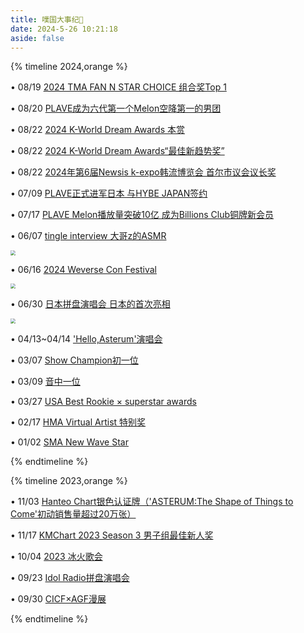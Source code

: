 ```yaml
---
title: 噗国大事纪🌠
date: 2024-5-26 10:21:18
aside: false
---
```


{% timeline 2024,orange %}

<!-- timeline 2024-8 -->

• 08/19 [2024 TMA FAN N STAR CHOICE 组合奖Top 1](https://weibo.com/1789755462/5069043809127932)

• 08/20 [PLAVE成为六代第一个Melon空降第一的男团](https://weibo.com/7874735016/5069506963835846)

• 08/22 [2024 K-World Dream Awards 本赏](https://weibo.com/1789755462/OttEHrmTL?refer_flag=1001030103_)

• 08/22 [2024 K-World Dream Awards“最佳新趋势奖”](https://weibo.com/1789755462/OtttalXr9?refer_flag=1001030103_)

• 08/22 [2024年第6届Newsis k-expo韩流博览会 首尔市议会议长奖](https://weibo.com/1789755462/OtrYhvcUQ?pagetype=profilefeed)

<!-- endtimeline -->

<!-- timeline 2024-7 -->

• 07/09 [PLAVE正式进军日本 与HYBE JAPAN签约](https://weibo.com/7874735016/OmJHvwLM1?pagetype=profilefeed) 

• 07/17 [PLAVE  Melon播放量突破10亿 成为Billions Club铜牌新会员](https://weibo.com/1789755462/5057066855043105)

<!-- endtimeline -->

<!-- timeline 2024-6 -->

• 06/07 [tingle interview 大哥z的ASMR](https://www.bilibili.com/video/BV1Hx4y1b7EC/?spm_id_from=333.337.search-card.all.click&vd_source=683accdf4a366c372d15625bf59c99d7) 

<img src="https://pic.imgdb.cn/item/6692503fd9c307b7e920ebad.jpg" style="zoom:50%;" />

• 06/16 [2024 Weverse Con Festival](https://www.bilibili.com/video/BV1Ur421F7p2/?spm_id_from=333.999.0.0&vd_source=683accdf4a366c372d15625bf59c99d7) 

<img src="https://pic.imgdb.cn/item/66925040d9c307b7e920ed55.jpg" style="zoom:50%;" />

• 06/30 [日本拼盘演唱会 日本的首次亮相](https://www.bilibili.com/video/BV1Px4y1t7Ys/?spm_id_from=333.337.search-card.all.click&vd_source=683accdf4a366c372d15625bf59c99d7) 

<img src="https://pic.imgdb.cn/item/66925040d9c307b7e920ec45.jpg" style="zoom:50%;" />

<!-- endtimeline -->

<!-- timeline 2024-4 -->

• 04/13~04/14  ['Hello,Asterum'演唱会](https://www.bilibili.com/video/BV1aH4y1M7Vc/?spm_id_from=333.999.0.0&vd_source=683accdf4a366c372d15625bf59c99d7)

<!-- endtimeline -->

<!-- timeline 2024-3 -->

• 03/07  [Show Champion初一位](https://www.bilibili.com/video/BV15Z42117ny/?spm_id_from=333.337.search-card.all.click&vd_source=683accdf4a366c372d15625bf59c99d7)

• 03/09  [音中一位](https://www.bilibili.com/video/BV1wH4y1L7UG/?spm_id_from=333.788.recommend_more_video.0&vd_source=683accdf4a366c372d15625bf59c99d7)

• 03/27  [USA Best Rookie × superstar awards](https://www.bilibili.com/video/BV1gx421X7V2/?spm_id_from=333.337.search-card.all.click&vd_source=683accdf4a366c372d15625bf59c99d7)

<!-- endtimeline -->

<!-- timeline 2024-2 -->

• 02/17  [HMA Virtual Artist 特别奖](https://www.bilibili.com/video/BV1P6421M7rn/?spm_id_from=333.337.search-card.all.click&vd_source=683accdf4a366c372d15625bf59c99d7) 

<!-- endtimeline -->

<!-- timeline 2024-1 -->

• 01/02  [SMA New Wave Star](https://www.bilibili.com/video/BV1q94y1g74p/?spm_id_from=333.337.search-card.all.click&vd_source=683accdf4a366c372d15625bf59c99d7) 

<!-- endtimeline -->

{% endtimeline %}



{% timeline 2023,orange %}

<!-- timeline 2023-11 -->

• 11/03  [Hanteo Chart银色认证牌（'ASTERUM:The Shape of Things to Come'初动销售量超过20万张）](https://www.bilibili.com/video/BV1Ce411Q7n4/?spm_id_from=333.337.search-card.all.click&vd_source=683accdf4a366c372d15625bf59c99d7)

• 11/17  [KMChart 2023 Season 3 男子组最佳新人奖](https://www.bilibili.com/video/BV1V4421D7y4/?spm_id_from=333.337.search-card.all.click&vd_source=683accdf4a366c372d15625bf59c99d7) 

<!-- endtimeline -->

<!-- timeline 2023-10 -->

• 10/04  [2023 冰火歌会](https://www.bilibili.com/video/BV11F41127jj/?spm_id_from=333.337.search-card.all.click&vd_source=683accdf4a366c372d15625bf59c99d7)  

<!-- endtimeline -->

<!-- timeline 2023-9 -->

• 09/23  [Idol Radio拼盘演唱会](https://www.bilibili.com/video/BV1JH4y1m7aL/?spm_id_from=333.337.search-card.all.click&vd_source=683accdf4a366c372d15625bf59c99d7)

• 09/30  [CICF×AGF漫展](https://www.bilibili.com/video/BV1fu411T7Nh/?spm_id_from=333.337.search-card.all.click&vd_source=683accdf4a366c372d15625bf59c99d7)

<!-- endtimeline -->

{% endtimeline %}